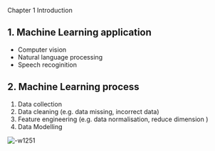 Chapter 1 Introduction


## 1. Machine Learning application
* Computer vision
* Natural language processing
* Speech recoginition


## 2. Machine Learning process
1. Data collection
2. Data cleaning (e.g. data missing, incorrect data)
3. Feature engineering (e.g. data normalisation, reduce dimension )
4. Data Modelling 

![-w1251](./15885422922068/15885426599916.jpg)
